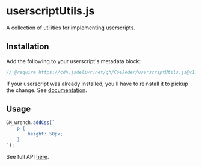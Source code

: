 # userscriptUtils.js
A collection of utilities for implementing userscripts.

## Installation
Add the following to your userscript's metadata block:
```js
// @require https://cdn.jsdelivr.net/gh/CoeJoder/userscriptUtils.js@v1.0/userscriptUtils.js
```
If your userscript was already installed, you'll have to reinstall it to pickup the change. See [documentation](https://sourceforge.net/p/greasemonkey/wiki/Metadata_Block/#require).

## Usage
```js
GM_wrench.addCss(`
    p {
        height: 50px;
    }
`);
```
See full API [here](docs/api.md).
